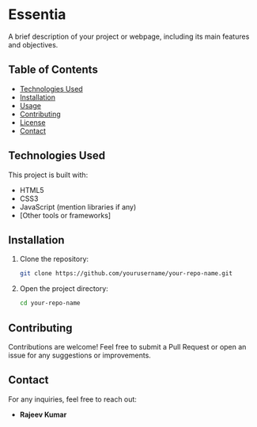 # Essentia

A brief description of your project or webpage, including its main features and objectives.

## Table of Contents

- [Technologies Used](#technologies-used)
- [Installation](#installation)
- [Usage](#usage)
- [Contributing](#contributing)
- [License](#license)
- [Contact](#contact)




## Technologies Used

This project is built with:

- HTML5
- CSS3
- JavaScript (mention libraries if any)
- [Other tools or frameworks]

## Installation

1. Clone the repository:
    ```bash
    git clone https://github.com/yourusername/your-repo-name.git
    ```

2. Open the project directory:
    ```bash
    cd your-repo-name
    ```


## Contributing

Contributions are welcome! Feel free to submit a Pull Request or open an issue for any suggestions or improvements.


## Contact

For any inquiries, feel free to reach out:

- **Rajeev Kumar**  
  
